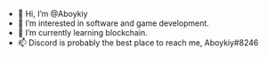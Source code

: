 - 👋 Hi, I’m @Aboykiy
- 👀 I’m interested in software and game development.
- 🌱 I’m currently learning blockchain.
- 📫 Discord is probably the best place to reach me, Aboykiy#8246
